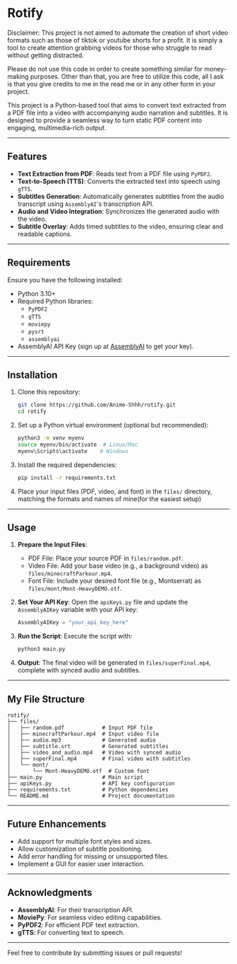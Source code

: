 # Rotify

Disclaimer: This project is not aimed to automate the creation of short video formats such as those of tiktok or youtube shorts for a profit. It is simply a tool to create attention grabbing videos for those who struggle to read without getting distracted. 

Please do not use this code in order to create something similar for money-making purposes. Other than that, you are free to utilize this code, all I ask is that you give credits to me in the read me or in any other form in your project. 

This project is a Python-based tool that aims to convert text extracted from a PDF file into a video with accompanying audio narration and subtitles. It is designed to provide a seamless way to turn static PDF content into engaging, multimedia-rich output.

---

## Features
- **Text Extraction from PDF**: Reads text from a PDF file using `PyPDF2`.
- **Text-to-Speech (TTS)**: Converts the extracted text into speech using `gTTS`.
- **Subtitles Generation**: Automatically generates subtitles from the audio transcript using `AssemblyAI`'s transcription API.
- **Audio and Video Integration**: Synchronizes the generated audio with the video.
- **Subtitle Overlay**: Adds timed subtitles to the video, ensuring clear and readable captions.

---

## Requirements
Ensure you have the following installed:
- Python 3.10+
- Required Python libraries:
  - `PyPDF2`
  - `gTTS`
  - `moviepy`
  - `pysrt`
  - `assemblyai`
- AssemblyAI API Key (sign up at [AssemblyAI](https://www.assemblyai.com/) to get your key).

---

## Installation
1. Clone this repository:
   ```bash
   git clone https://github.com/Anime-Shhh/rotify.git
   cd rotify
   ```
2. Set up a Python virtual environment (optional but recommended):
   ```bash
   python3 -m venv myenv
   source myenv/bin/activate  # Linux/Mac
   myenv\Scripts\activate    # Windows
   ```
3. Install the required dependencies:
   ```bash
   pip install -r requirements.txt
   ```
4. Place your input files (PDF, video, and font) in the `files/` directory, matching the formats and names of mine(for the easiest setup)

---

## Usage
1. **Prepare the Input Files**:
   - PDF File: Place your source PDF in `files/random.pdf`.
   - Video File: Add your base video (e.g., a background video) as `files/minecraftParkour.mp4`.
   - Font File: Include your desired font file (e.g., Montserrat) as `files/mont/Mont-HeavyDEMO.otf`.

2. **Set Your API Key**:
   Open the `apiKeys.py` file and update the `AssemblyAIKey` variable with your API key:
   ```python
   AssemblyAIKey = "your_api_key_here"
   ```

3. **Run the Script**:
   Execute the script with:
   ```bash
   python3 main.py
   ```

4. **Output**:
   The final video will be generated in `files/superFinal.mp4`, complete with synced audio and subtitles.

---

## My File Structure
```
rotify/
├── files/
│   ├── random.pdf            # Input PDF file
│   ├── minecraftParkour.mp4  # Input video file
│   ├── audio.mp3             # Generated audio
│   ├── subtitle.srt          # Generated subtitles
│   ├── video_and_audio.mp4   # Video with synced audio
│   ├── superFinal.mp4        # Final video with subtitles
│   └── mont/
│       └── Mont-HeavyDEMO.otf  # Custom font
├── main.py                   # Main script
├── apiKeys.py                # API key configuration
├── requirements.txt          # Python dependencies
└── README.md                 # Project documentation
```

---

## Future Enhancements
- Add support for multiple font styles and sizes.
- Allow customization of subtitle positioning.
- Add error handling for missing or unsupported files.
- Implement a GUI for easier user interaction.

---

## Acknowledgments
- **AssemblyAI**: For their transcription API.
- **MoviePy**: For seamless video editing capabilities.
- **PyPDF2**: For efficient PDF text extraction.
- **gTTS**: For converting text to speech.

---

Feel free to contribute by submitting issues or pull requests!
